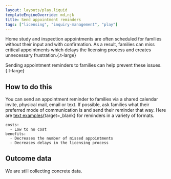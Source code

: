 ```yaml
---
layout: layouts/play.liquid
templateEngineOverride: md,njk
title: Send appointment reminders
tags: ["licensing", "inquiry-management", "play"]
---
```


Home study and inspection appointments are often scheduled for families without their input and with confirmation. As a result, families can miss critical appointments which delays the licensing process and creates unnecessary frustration.{.t-large}

Sending appointment reminders to families can help prevent these issues.{.t-large}

## How to do this

You can send an appointment reminder to families via a shared calendar invite, physical mail, email or text. If possible, ask families what their preferred mode of communication is and send their reminder that way. Here are [text examples](/static/assets/send_appointment_reminders_asset){target=_blank} for reminders in a variety of formats.

    costs:
      - Low to no cost
    benefits:
      - Decreases the number of missed appointments
      - Decreases delays in the licensing process

## Outcome data

We are still collecting concrete data.
 